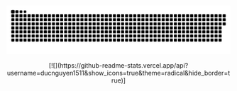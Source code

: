 ![snake gif](https://github.com/ducnguyen1511/ducnguyen1511/blob/output/github-contribution-grid-snake.svg)

<div width="100%" align="center">
[![](https://github-readme-stats.vercel.app/api?username=ducnguyen1511&show_icons=true&theme=radical&hide_border=true)]
</div>
